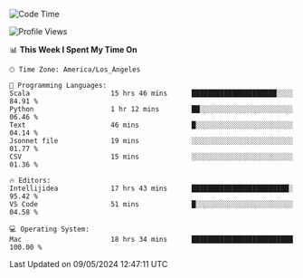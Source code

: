 <!--START_SECTION:waka-->
![Code Time](http://img.shields.io/badge/Code%20Time-984%20hrs%2053%20mins-blue)

![Profile Views](http://img.shields.io/badge/Profile%20Views-0-blue)

📊 **This Week I Spent My Time On** 

```text
🕑︎ Time Zone: America/Los_Angeles

💬 Programming Languages: 
Scala                    15 hrs 46 mins      █████████████████████░░░░   84.91 % 
Python                   1 hr 12 mins        ██░░░░░░░░░░░░░░░░░░░░░░░   06.46 % 
Text                     46 mins             █░░░░░░░░░░░░░░░░░░░░░░░░   04.14 % 
Jsonnet file             19 mins             ░░░░░░░░░░░░░░░░░░░░░░░░░   01.77 % 
CSV                      15 mins             ░░░░░░░░░░░░░░░░░░░░░░░░░   01.36 % 

🔥 Editors: 
Intellijidea             17 hrs 43 mins      ████████████████████████░   95.42 % 
VS Code                  51 mins             █░░░░░░░░░░░░░░░░░░░░░░░░   04.58 % 

💻 Operating System: 
Mac                      18 hrs 34 mins      █████████████████████████   100.00 % 
```


 Last Updated on 09/05/2024 12:47:11 UTC
<!--END_SECTION:waka-->

